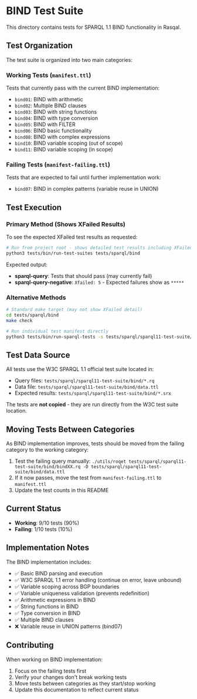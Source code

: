 # BIND Test Suite

This directory contains tests for SPARQL 1.1 BIND functionality in Rasqal.

## Test Organization

The test suite is organized into two main categories:

### Working Tests (`manifest.ttl`)

Tests that currently pass with the current BIND implementation:

- `bind01`: BIND with arithmetic
- `bind02`: Multiple BIND clauses
- `bind03`: BIND with string functions
- `bind04`: BIND with type conversion
- `bind05`: BIND with FILTER
- `bind06`: BIND basic functionality  
- `bind08`: BIND with complex expressions
- `bind10`: BIND variable scoping (out of scope)
- `bind11`: BIND variable scoping (in scope)

### Failing Tests (`manifest-failing.ttl`)

Tests that are expected to fail until further implementation work:

- `bind07`: BIND in complex patterns (variable reuse in UNION)

## Test Execution

### Primary Method (Shows XFailed Results)

To see the expected XFailed test results as requested:

```bash
# Run from project root - shows detailed test results including XFailed
python3 tests/bin/run-test-suites tests/sparql/bind
```

Expected output:

- **sparql-query**: Tests that should pass (may currently fail)
- **sparql-query-negative**: `Xfailed: 5` - Expected failures show as `*****`

### Alternative Methods

```bash
# Standard make target (may not show XFailed detail)
cd tests/sparql/bind
make check

# Run individual test manifest directly
python3 tests/bin/run-sparql-tests -s tests/sparql/sparql11-test-suite/bind --manifest-file tests/sparql/bind/manifest-failing.ttl
```

## Test Data Source

All tests use the W3C SPARQL 1.1 official test suite located in:

- Query files: `tests/sparql/sparql11-test-suite/bind/*.rq`
- Data file: `tests/sparql/sparql11-test-suite/bind/data.ttl`
- Expected results: `tests/sparql/sparql11-test-suite/bind/*.srx`

The tests are **not copied** - they are run directly from the W3C test suite location.

## Moving Tests Between Categories

As BIND implementation improves, tests should be moved from the failing category to the working category:

1. Test the failing query manually: `./utils/roqet tests/sparql/sparql11-test-suite/bind/bindXX.rq -D tests/sparql/sparql11-test-suite/bind/data.ttl`
2. If it now passes, move the test from `manifest-failing.ttl` to `manifest.ttl`
3. Update the test counts in this README

## Current Status

- **Working**: 9/10 tests (90%)
- **Failing**: 1/10 tests (10%)

## Implementation Notes

The BIND implementation includes:

- ✅ Basic BIND parsing and execution
- ✅ W3C SPARQL 1.1 error handling (continue on error, leave unbound)
- ✅ Variable scoping across BGP boundaries
- ✅ Variable uniqueness validation (prevents redefinition)
- ✅ Arithmetic expressions in BIND
- ✅ String functions in BIND
- ✅ Type conversion in BIND
- ✅ Multiple BIND clauses
- ❌ Variable reuse in UNION patterns (bind07)

## Contributing

When working on BIND implementation:

1. Focus on the failing tests first
2. Verify your changes don't break working tests
3. Move tests between categories as they start/stop working
4. Update this documentation to reflect current status
